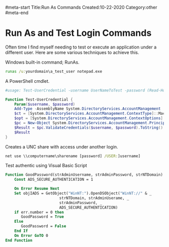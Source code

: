 #meta-start
Title:Run As Commands
Created:10-22-2020
Category:other
#meta-end
# Run As and Test Login Commands
Often time I find myself needing to test or execute an application under a different user. Here are some various techniques to achieve this.

Windows built-in command; RunAs.
```bat
runas /u:yourdomain\a_test_user notepad.exe
```

A PowerShell cmdlet.
```powershell
#usage: Test-UserCredential -username UserNameToTest -password (Read-Host)

Function Test-UserCredential { 
    Param($username, $password) 
    Add-Type -AssemblyName System.DirectoryServices.AccountManagement 
    $ct = [System.DirectoryServices.AccountManagement.ContextType]::Machine, $env:computername 
    $opt = [System.DirectoryServices.AccountManagement.ContextOptions]::SimpleBind 
    $pc = New-Object System.DirectoryServices.AccountManagement.PrincipalContext -ArgumentList $ct 
    $Result = $pc.ValidateCredentials($username, $password).ToString() 
    $Result 
}
```

Creates a UNC share with access under another login.
```bat
net use \\computername\sharename [password] /USER:]username]
```

Test authentic using Visual Basic Script
```vb
Function GoodPassword(strAdminUsername, strAdminPassword, strNTDomain)
    Const ADS_SECURE_AUTHENTICATION = 1

    On Error Resume Next
    Set objIADS = GetObject("WinNT:").OpenDSObject("WinNT://" & _
                        strNTDomain, strAdminUserame, _
                        strAdminPassword, _
                        ADS_SECURE_AUTHENTICATION)
    if err.number = 0 then
       GoodPassword = True
    Else
       GoodPassword = False
    End If
    On Error GoTO 0
End Function
```